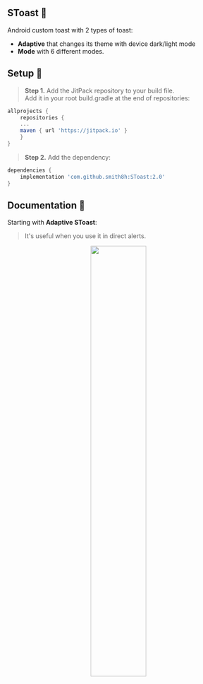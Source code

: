## SToast 🌄
Android custom toast with 2 types of toast:<br>
- **Adaptive** that changes its theme with device dark/light mode<br>
- **Mode** with 6 different modes.


## Setup 📲
> **Step 1.** Add the JitPack repository to your build file.</br>
Add it in your root build.gradle at the end of repositories:
```gradle
allprojects {
    repositories {
	...
	maven { url 'https://jitpack.io' }
    }
}
```
> **Step 2.** Add the dependency:
```gradle
dependencies {
    implementation 'com.github.smith8h:SToast:2.0'
}
```


## Documentation 📃
Starting with **Adaptive SToast**:
> It's useful when you use it in direct alerts.

<p align="center">
<img src="" style="width: 50%;"/>
</p>
